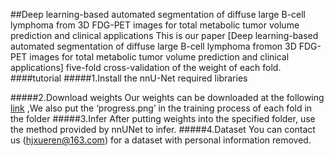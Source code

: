 ##Deep learning-based automated  segmentation  of diffuse large B-cell lymphoma from 3D FDG-PET images for total metabolic tumor volume prediction and clinical applications
This is our paper [Deep learning-based automated segmentation of diffuse large B-cell lymphoma fromon 3D FDG-PET images for total metabolic tumor volume prediction and clinical applications] five-fold cross-validation of the weight of each fold.
####tutorial
#####1.Install the nnU-Net required libraries

#####2.Download weights
Our weights can be downloaded at the following [link](https://drive.google.com/file/d/1NDEiAMGt7ddhNWVo5fM8X7oxa9Elgi_G/view?usp=sharing)
,We also put the ‘progress.png’ in the training process of each fold in the folder
#####3.Infer
After putting weights into the specified folder, use the method provided by nnUNet to infer.
#####4.Dataset
You can contact us (hjxueren@163.com) for a dataset with personal information removed.

